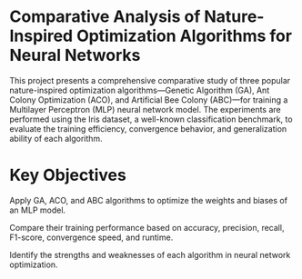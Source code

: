 # Comparative Analysis of  Nature-Inspired Optimization  Algorithms for Neural Networks
This project presents a comprehensive comparative study of three popular nature-inspired optimization algorithms—Genetic Algorithm (GA), Ant Colony Optimization (ACO), and Artificial Bee Colony (ABC)—for training a Multilayer Perceptron (MLP) neural network model.
The experiments are performed using the Iris dataset, a well-known classification benchmark, to evaluate the training efficiency, convergence behavior, and generalization ability of each algorithm.

# Key Objectives
Apply GA, ACO, and ABC algorithms to optimize the weights and biases of an MLP model.

Compare their training performance based on accuracy, precision, recall, F1-score, convergence speed, and runtime.

Identify the strengths and weaknesses of each algorithm in neural network optimization.


